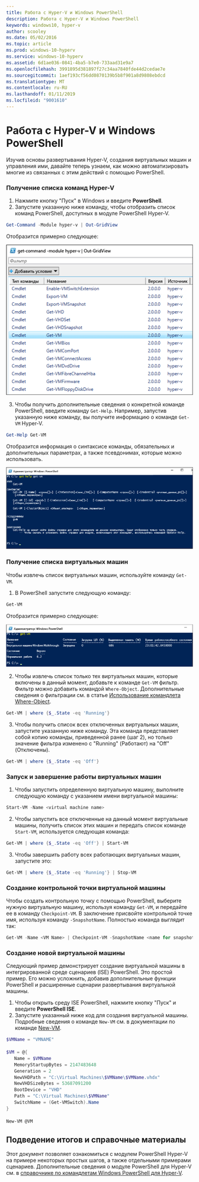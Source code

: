 ```yaml
---
title: Работа с Hyper-V и Windows PowerShell
description: Работа с Hyper-V и Windows PowerShell
keywords: windows10, hyper-v
author: scooley
ms.date: 05/02/2016
ms.topic: article
ms.prod: windows-10-hyperv
ms.service: windows-10-hyperv
ms.assetid: 6d1ae036-0841-4ba5-b7e0-733aad31e9a7
ms.openlocfilehash: 3991895d381897f27c34aa7840fde44d2cedae7e
ms.sourcegitcommit: 1aef193cf56dd0870139b5b8f901a8d9808ebdcd
ms.translationtype: MT
ms.contentlocale: ru-RU
ms.lasthandoff: 01/11/2019
ms.locfileid: "9001610"
---
```

# <a name="working-with-hyper-v-and-windows-powershell"></a>Работа с Hyper-V и Windows PowerShell

Изучив основы развертывания Hyper-V, создания виртуальных машин и управления ими, давайте теперь узнаем, как можно автоматизировать многие из связанных с этим действий с помощью PowerShell.

### <a name="return-a-list-of-hyper-v-commands"></a>Получение списка команд Hyper-V

1.  Нажмите кнопку "Пуск" в Windows и введите **PowerShell**.
2.  Запустите указанную ниже команду, чтобы отобразить список команд PowerShell, доступных в модуле PowerShell Hyper-V.

 ```powershell
Get-Command -Module hyper-v | Out-GridView
```
  Отобразится примерно следующее:

  ![](media\command_grid.png)

3. Чтобы получить дополнительные сведения о конкретной команде PowerShell, введите команду `Get-Help`. Например, запустив указанную ниже команду, вы получите информацию о команде `Get-VM` Hyper-V.

  ```powershell
Get-Help Get-VM
```
 Отобразится информация о синтаксисе команды, обязательных и дополнительных параметрах, а также псевдонимах, которые можно использовать.

 ![](media\get_help.png)


### <a name="return-a-list-of-virtual-machines"></a>Получение списка виртуальных машин

Чтобы извлечь список виртуальных машин, используйте команду `Get-VM`.

1. В PowerShell запустите следующую команду:
 
 ```powershell
Get-VM
```
 Отобразится примерно следующее:

 ![](media\get_vm.png)

2. Чтобы извлечь список только тех виртуальных машин, которые включены в данный момент, добавьте к команде `Get-VM` фильтр. Фильтр можно добавить командой `Where-Object`. Дополнительные сведения о фильтрации см. в статье [Использование командлета Where-Object](https://technet.microsoft.com/en-us/library/ee177028.aspx).   

 ```powershell
 Get-VM | where {$_.State -eq 'Running'}
 ```
3.  Чтобы получить список всех отключенных виртуальных машин, запустите указанную ниже команду. Эта команда представляет собой копию команды, приведенной ранее (шаг 2), но только значение фильтра изменено с "Running" (Работают) на "Off" (Отключены).

 ```powershell
 Get-VM | where {$_.State -eq 'Off'}
 ```

### <a name="start-and-shut-down-virtual-machines"></a>Запуск и завершение работы виртуальных машин

1. Чтобы запустить определенную виртуальную машину, выполните следующую команду с указанием имени виртуальной машины:

 ```powershell
 Start-VM -Name <virtual machine name>
 ```

2. Чтобы запустить все отключенные на данный момент виртуальные машины, получить список этих машин и передать список команде `Start-VM`, используется следующая команда:

  ```powershell
 Get-VM | where {$_.State -eq 'Off'} | Start-VM
 ```
3. Чтобы завершить работу всех работающих виртуальных машин, запустите это:
 
  ```powershell
 Get-VM | where {$_.State -eq 'Running'} | Stop-VM
 ```

### <a name="create-a-vm-checkpoint"></a>Создание контрольной точки виртуальной машины

Чтобы создать контрольную точку с помощью PowerShell, выберите нужную виртуальную машину, используя команду `Get-VM`, и передайте ее в команду `Checkpoint-VM`. В заключение присвойте контрольной точке имя, используя команду `-SnapshotName`. Полностью команда выглядит так:

 ```powershell
 Get-VM -Name <VM Name> | Checkpoint-VM -SnapshotName <name for snapshot>
 ```
### <a name="create-a-new-virtual-machine"></a>Создание новой виртуальной машины

Следующий пример демонстрирует создание виртуальной машины в интегрированной среде сценариев (ISE) PowerShell. Это простой пример. Его можно усложнить, добавив дополнительные функции PowerShell и расширенные сценарии развертывания виртуальной машины.

1. Чтобы открыть среду ISE PowerShell, нажмите кнопку "Пуск" и введите **PowerShell ISE**.
2. Запустите указанный ниже код для создания виртуальной машины. Подробные сведения о команде `New-VM` см. в документации по команде [New-VM](https://technet.microsoft.com/en-us/library/hh848537.aspx).

  ```powershell
 $VMName = "VMNAME"

 $VM = @{
     Name = $VMName 
     MemoryStartupBytes = 2147483648
     Generation = 2
     NewVHDPath = "C:\Virtual Machines\$VMName\$VMName.vhdx"
     NewVHDSizeBytes = 53687091200
     BootDevice = "VHD"
     Path = "C:\Virtual Machines\$VMName"
     SwitchName = (Get-VMSwitch).Name
 }

 New-VM @VM
  ```

## <a name="wrap-up-and-references"></a>Подведение итогов и справочные материалы

Этот документ позволяет ознакомиться с модулем PowerShell Hyper-V на примере некоторых простых шагов, а также отдельными примерами сценариев. Дополнительные сведения о модуле PowerShell для Hyper-V см. в [справочнике по командлетам Windows PowerShell для Hyper-V](https://technet.microsoft.com/%5Clibrary/Hh848559.aspx).  
 
